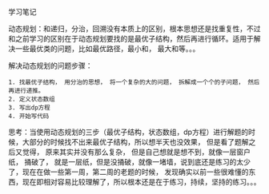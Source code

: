 学习笔记

动态规划：和递归，分治，回溯没有本质上的区别，根本思想还是找重复性，不过和之前学习的区别在于动态规划要找的是最优子结构，然后再进行循环。适用于解决一些最优类的问题，比如最优路径，最小和， 最大和等。。。

解决动态规划的问题步骤：

	1. 找最优子结构， 用分治的思想， 将一个复杂的大的问题， 拆解成一个个的子问题， 然后再进行递推。
 	2. 定义状态数组
 	3. 写出dp方程
 	4. 开始写代码

思考：当使用动态规划的三步（最优子结构，状态数组，dp方程）进行解题的时候，大部分的时候找不出来最优子结构，所以想半天也没效果， 但是看了题解之后又觉得， 原来其实并没有那么复杂， 但是自己想就是想不到，就像一层窗户纸， 捅破了， 就是一层纸，但是没捅破，就像一堵墙，说到底还是练习的太少了，现在在做一些第一周，第二周的老题的时候， 发现确实以前一些很难懂的东西，现在即相对容易比较理解了，所以根本还是在于练习，持续，坚持的练习。。。

